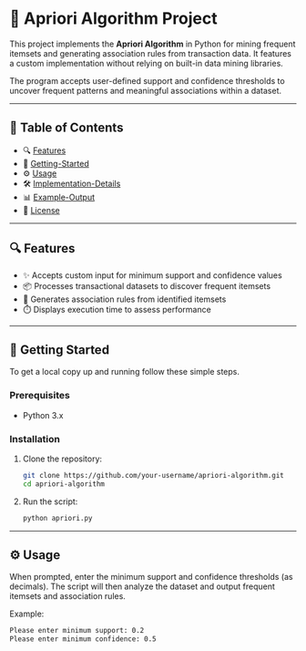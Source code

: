 # 🧠 Apriori Algorithm Project

This project implements the **Apriori Algorithm** in Python for mining frequent itemsets and generating association rules from transaction data. It features a custom implementation without relying on built-in data mining libraries.

The program accepts user-defined support and confidence thresholds to uncover frequent patterns and meaningful associations within a dataset.

---

## 📑 Table of Contents
- 🔍 [Features](#-features)  
- 🚀 [Getting-Started](#-getting-started)  
- ⚙️ [Usage](#-usage)  
- 🛠️ [Implementation-Details](#-implementation-details)  
- 📊 [Example-Output](#-example-output)  
- 📄 [License](#-license)

---

## 🔍 Features
- ✨ Accepts custom input for minimum support and confidence values  
- 📦 Processes transactional datasets to discover frequent itemsets  
- 🔗 Generates association rules from identified itemsets  
- ⏱️ Displays execution time to assess performance  

---

## 🚀 Getting Started

To get a local copy up and running follow these simple steps.

### Prerequisites
- Python 3.x

### Installation
1. Clone the repository:
    ```bash
    git clone https://github.com/your-username/apriori-algorithm.git
    cd apriori-algorithm
    ```

2. Run the script:
    ```bash
    python apriori.py
    ```

---

## ⚙️ Usage

When prompted, enter the minimum support and confidence thresholds (as decimals). The script will then analyze the dataset and output frequent itemsets and association rules.

Example:
```bash
Please enter minimum support: 0.2
Please enter minimum confidence: 0.5
